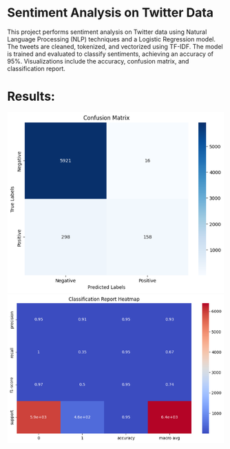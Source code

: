 # Sentiment Analysis on Twitter Data

This project performs sentiment analysis on Twitter data using Natural Language Processing (NLP) techniques and a Logistic Regression model. The tweets are cleaned, tokenized, and vectorized using TF-IDF. The model is trained and evaluated to classify sentiments, achieving an accuracy of 95%. Visualizations include the accuracy, confusion matrix, and classification report.

# Results:
![Confusion Matrix](https://github.com/ruchira30/Twitter-Tweets-Sentiment-Analysis/blob/main/confusion_matrix.png)
![Classification Report](https://github.com/ruchira30/Twitter-Tweets-Sentiment-Analysis/blob/main/classification_report.png)
